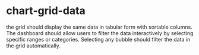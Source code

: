 # chart-grid-data
the grid should display the same data in tabular form with sortable columns. The dashboard should allow users to filter the data interactively by selecting specific ranges or categories. Selecting any bubble should filter the data in the grid automatically.
